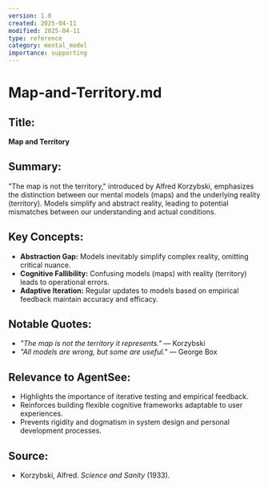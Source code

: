 ```yaml
---
version: 1.0
created: 2025-04-11
modified: 2025-04-11
type: reference
category: mental_model
importance: supporting
---
```


# **Map-and-Territory.md**

## Title:
**Map and Territory**

## Summary:
"The map is not the territory," introduced by Alfred Korzybski, emphasizes the distinction between our mental models (maps) and the underlying reality (territory). Models simplify and abstract reality, leading to potential mismatches between our understanding and actual conditions.

## Key Concepts:
- **Abstraction Gap:** Models inevitably simplify complex reality, omitting critical nuance.
- **Cognitive Fallibility:** Confusing models (maps) with reality (territory) leads to operational errors.
- **Adaptive Iteration:** Regular updates to models based on empirical feedback maintain accuracy and efficacy.

## Notable Quotes:
- *"The map is not the territory it represents."* — Korzybski
- *"All models are wrong, but some are useful."* — George Box

## Relevance to AgentSee:
- Highlights the importance of iterative testing and empirical feedback.
- Reinforces building flexible cognitive frameworks adaptable to user experiences.
- Prevents rigidity and dogmatism in system design and personal development processes.

## Source:
- Korzybski, Alfred. *Science and Sanity* (1933).